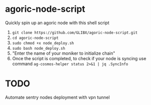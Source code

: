# agoric-node-script

Quickly spin up an agoric node with this shell script


1. `git clone https://github.com/GLIBX/agoric-node-script.git`
2. `cd agoric-node-script`
3. `sudo chmod +x node_deploy.sh`
4. `sudo bash node_deploy.sh`
5. "Enter the name of your moniker to initialize chain"
7. Once the script is completed, to check if your node is syncing use command  `ag-cosmos-helper status 2>&1 | jq .SyncInfo`




# TODO

Automate sentry nodes deployment with vpn tunnel
